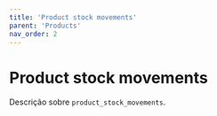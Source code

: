 ```yaml
---
title: 'Product stock movements'
parent: 'Products'
nav_order: 2
---
```


# Product stock movements

Descrição sobre `product_stock_movements`.
